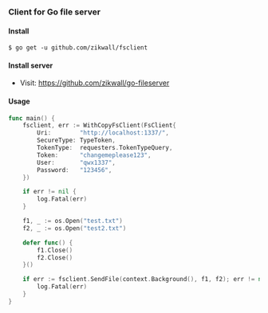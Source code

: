 ### Client for Go file server

#### Install

`$ go get -u github.com/zikwall/fsclient`

#### Install server

- Visit: https://github.com/zikwall/go-fileserver

#### Usage

```go
func main() {
	fsclient, err := WithCopyFsClient(FsClient{
		Uri:        "http://localhost:1337/",
		SecureType: TypeToken,
		TokenType:  requesters.TokenTypeQuery,
		Token:      "changemeplease123",
		User:       "qwx1337",
		Password:   "123456",
	})

	if err != nil {
		log.Fatal(err)
	}

	f1, _ := os.Open("test.txt")
	f2, _ := os.Open("test2.txt")

	defer func() {
		f1.Close()
		f2.Close()
	}()

	if err := fsclient.SendFile(context.Background(), f1, f2); err != nil {
		log.Fatal(err)
	}
}
```
